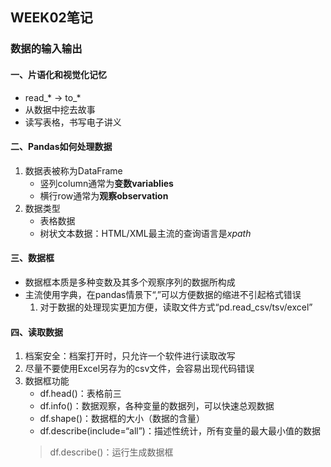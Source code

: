 ## WEEK02笔记
### 数据的输入输出
#### 一、片语化和视觉化记忆
* read_* → to_*
* 从数据中挖去故事
* 读写表格，书写电子讲义
#### 二、Pandas如何处理数据
1. 数据表被称为DataFrame
   * 竖列column通常为**变数variablies**
   * 横行row通常为**观察observation**
2. 数据类型
   * 表格数据
   * 树状文本数据：HTML/XML最主流的查询语言是*xpath*
#### 三、数据框
* 数据框本质是多种变数及其多个观察序列的数据所构成
* 主流使用字典，在pandas情景下“,”可以方便数据的缩进不引起格式错误
   1. 对于数据的处理现实更加方便，读取文件方式“pd.read_csv/tsv/excel”
#### 四、读取数据
1. 档案安全：档案打开时，只允许一个软件进行读取改写
2. 尽量不要使用Excel另存为的csv文件，会容易出现代码错误
3. 数据框功能
   * df.head()：表格前三
   * df.info()：数据观察，各种变量的数据列，可以快速总观数据
   * df.shape()：数据框的大小（数据的含量）
   * df.describe(include=“all”)：描述性统计，所有变量的最大最小值的数据
    > df.describe()：运行生成数据框
    
   
